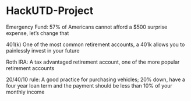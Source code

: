 ﻿# HackUTD-Project

Emergency Fund:
 57% of Americans cannot afford a $500 surprise expense, let’s change that

401(k)
One of the most common retirement accounts, a 401k allows you to painlessly invest in your future

Roth IRA:
A tax advantaged retirement account, one of the more popular retirement accounts

20/40/10 rule:
A good practice for purchasing vehicles; 20% down, have a four year loan term and the payment should be less than 10% of your monthly income
